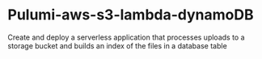 # Pulumi-aws-s3-lambda-dynamoDB
 Create and deploy a serverless application that processes uploads to a storage bucket and builds an index of the files in a database table
